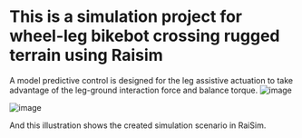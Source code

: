 This is a simulation project for wheel-leg bikebot crossing rugged terrain using Raisim
==========================
A model predictive control is designed for the leg assistive
actuation to take advantage of the leg-ground interaction force
and balance torque.
![image](https://user-images.githubusercontent.com/35949664/177945929-40849e89-40bb-4c1d-a30c-74fcec280bb1.png)

![image](https://user-images.githubusercontent.com/35949664/177945287-9018f8e9-4cdd-49df-bbf9-908ab51f526e.png)

And this illustration shows the created simulation scenario in RaiSim.
